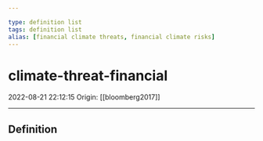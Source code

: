 ```yaml
---

type: definition list
tags: definition list
alias: [financial climate threats, financial climate risks]
---
```


# climate-threat-financial

2022-08-21 22:12:15
Origin: [[bloomberg2017]]

---

## Definition
